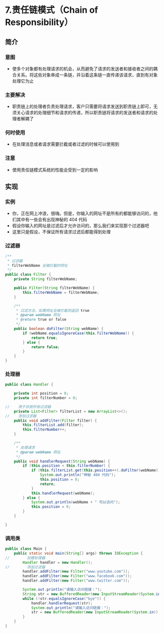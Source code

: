 7.责任链模式（Chain of Responsibility）
=====

简介
----

### 意图
- 使多个对象都有处理请求的机会，从而避免了请求的发送者和接收者之间的耦合关系。将这些对象串成一条链，并沿着这条链一直传递该请求，直到有对象处理它为止

### 主要解决
- 职责链上的处理者负责处理请求，客户只需要将请求发送到职责链上即可，无须关心请求的处理细节和请求的传递，所以职责链将请求的发送者和请求的处理者解耦了

### 何时使用
- 在处理消息或者请求需要拦截或者过滤的时候可以使用到

### 注意
- 使用责任链模式系统的性能会受到一定的影响

实现
----

### 实例
- 你，正在网上冲浪，很嗨。但是，你输入的网址不是所有的都能够访问的，他们其中有一些会有出现神秘的 404 代码
- 假设你输入的网址是过滤后才允许访问的，那么我们来实现那个过滤器吧
- 这里只是假设，不保证所有请求过滤后都能得到处理

### 过滤器
```java
/**
 * 过滤器
 * filterWebName 会被拦截的网址
 */
public class Filter {
    private String filterWebName;

    public Filter(String filterWebName) {
        this.filterWebName = filterWebName;
    }

    /**
     * 过滤方法，如果网址会被拦截则返回 true
     * @param webName 网址
     * @return true or false
     */
    public boolean doFilter(String webName) {
        if (webName.equalsIgnoreCase(this.filterWebName)) {
            return true;
        } else {
            return false;
        }
    }
}
```

### 处理器
```java
public class Handler {

    private int position = 0;
    private int filterNumber = 0;

//    用于存放所有过滤器
    private List<Filter> filterList = new ArrayList<>();
//    添加过滤器
    public void addFilter(Filter filter) {
        this.filterList.add(filter);
        this.filterNumber++;
    }

    /**
     * 处理请求
     * @param webName 网址
     */
    public void handlerRequest(String webName) {
        if (this.position < this.filterNumber) {
            if (this.filterList.get(this.position++).doFilter(webName)) {
                System.out.println("神秘 404 代码");
                this.position = 0;
                return;
            }
            this.handlerRequest(webName);
        } else {
            System.out.println(webName + " 可以访问");
            this.position = 0;
        }
    }

}
```

### 调用类
```java
public class Main {
    public static void main(String[] args) throws IOException {
//        创建处理器
        Handler handler = new Handler();
//        添加过滤器
        handler.addFilter(new Filter("www.youtube.com"));
        handler.addFilter(new Filter("www.facebook.com"));
        handler.addFilter(new Filter("www.twitter.com"));

        System.out.println("请输入访问链接：");
        String str = new BufferedReader(new InputStreamReader(System.in)).readLine();
        while (!str.equalsIgnoreCase("bye")) {
            handler.handlerRequest(str);
            System.out.println("请输入访问链接：");
            str = new BufferedReader(new InputStreamReader(System.in)).readLine();
        }
    }
}
```